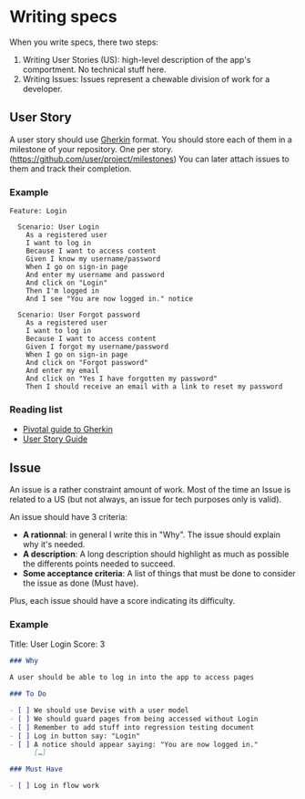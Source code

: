 # Writing specs

When you write specs, there two steps:

1. Writing User Stories (US): high-level description of the app's comportment. No technical stuff here.
2. Writing Issues: Issues represent a chewable division of work for a developer.

## User Story

A user story should use [Gherkin](https://docs.cucumber.io/gherkin/reference/) format.
You should store each of them in a milestone of your repository. One per story. (https://github.com/user/project/milestones)
You can later attach issues to them and track their completion.

### Example

```gherkin
Feature: Login

  Scenario: User Login
    As a registered user
    I want to log in
    Because I want to access content
    Given I know my username/password
    When I go on sign-in page
    And enter my username and password
    And click on "Login"
    Then I'm logged in
    And I see "You are now logged in." notice

  Scenario: User Forgot password
    As a registered user
    I want to log in
    Because I want to access content
    Given I forgot my username/password
    When I go on sign-in page
    And click on "Forgot password"
    And enter my email
    And click on "Yes I have forgotten my password"
    Then I should receive an email with a link to reset my password
```

### Reading list

- [Pivotal guide to Gherkin](https://content.pivotal.io/blog/how-to-write-well-formed-user-stories)
- [User Story Guide](https://sobolevn.me/2019/02/engineering-guide-to-user-stories)

## Issue

An issue is a rather constraint amount of work.
Most of the time an Issue is related to a US (but not always, an issue for tech purposes only is valid).

An issue should have 3 criteria:

- **A rationnal**: in general I write this in "Why". The issue should explain why it's needed.
- **A description**: A long description should highlight as much as possible the differents points needed to succeed.
- **Some acceptance criteria**: A list of things that must be done to consider the issue as done (Must have).

Plus, each issue should have a score indicating its difficulty.

### Example

Title: User Login
Score: 3

```markdown
### Why

A user should be able to log in into the app to access pages

### To Do

- [ ] We should use Devise with a user model
- [ ] We should guard pages from being accessed without Login
- [ ] Remember to add stuff into regression testing document
- [ ] Log in button say: "Login"
- [ ] A notice should appear saying: "You are now logged in."
      […]

### Must Have

- [ ] Log in flow work
```
